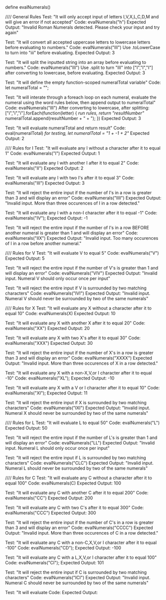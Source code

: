 define evalNumerals()

//// General Rules
Test: "It will only accept input of letters I,V,X,L,C,D,M and will give an error if not accepted"
Code: evalNumerals("h")
Expected Output: "Invalid Roman Numerals detected. Please check your input and try again"

Test: "It will convert all accepted uppercase letters to lowercase letters before evaluating to numbers."
Code: evalNumerals("III")
Use .toLowerCase to turn into "iii" before evaluating.
Expected Output: 3

Test: "It will split the inputted string into an array before evaluating to numbers."
Code: evalNumerals("III")
Use .split to turn "III" into ["I","I","I"] after converting to lowercase, before evaluating.
Expected Output: 3

Test: "It will define the empty function-scoped numeralTotal variable"
Code: let numeralTotal = "";

Test: "It will interate through a foreach loop on each numeral, evaluate the numeral using the word rules below, then append output to numeralTotal"
Code: evalNumerals("III")
After converting to lowercase, after splitting: 
["i","i","i"].forEach(function(letter) {
  *run rules, return "resultNumber"*
  numeralTotal.append(resultNumber + " + ");
})
Expected Output: 3

Test: "It will evaluate numeralTotal and return result"
Code: eval(numeralTotal)
 *for testing, let numeralTotal = "1 + -1 + 2"*
Expected Output: 2


//// Rules for I
Test: "It will evaluate any I without a character after it to equal 1"
Code: evalNumerals("I")
Expected Output: 1

Test: "It will evaluate any I with another I after it to equal 2"
Code: evalNumerals("II")
Expected Output: 2

Test: "It will evaluate any I with two I's after it to equal 3"
Code: evalNumerals("III")
Expected Output: 3

Test: "It will reject the entire input if the number of I's in a row is greater than 3 and will display an error"
Code: evalNumerals("IIII")
Expected Output: "Invalid input. More than three occurences of I in a row detected."

Test: "It will evaluate any I with a non-I character after it to equal -1"
Code: evalNumerals("IV");
Expected Output: -1

Test: "It will reject the entire input if the number of I's in a row BEFORE another numeral is greater than 1 and will display an error"
Code: evalNumerals("IIX")
Expected Output: "Invalid input. Too many occurences of I in a row before another numeral."


//// Rules for V
Test: "It will evaluate V to equal 5"
Code: evalNumerals("V")
Expected Output: 5

Test: "It will reject the entire input if the number of V's is greater than 1 and will display an error"
Code: evalNumerals("VIV")
Expected Output: "Invalid input. Numeral V should only occur once per input"

Test: "It will reject the entire input if V is surrounded by two matching characters"
Code: evalNumerals("IVI")
Expected Output: "Invalid input. Numeral V should never be surrounded by two of the same numerals"


//// Rules for X
Test: "It will evaluate any X without a character after it to equal 10"
Code: evalNumerals(X)
Expected Output: 10

Test: "It will evaluate any X with another X after it to equal 20"
Code: evalNumerals("XX")
Expected Output: 20

Test: "It will evaluate any X with two X's after it to equal 30"
Code: evalNumerals("XXX")
Expected Output: 30

Test: "It will reject the entire input if the number of X's in a row is greater than 3 and will display an error"
Code: evalNumerals("XXXX")
Expected Output: "Invalid input. More than three occurences of X in a row detected."

Test: "It will evaluate any X with a non-X,V,or I character after it to equal -10"
Code: evalNumerals("XL");
Expected Output: -10

Test: "It will evaluate any X with a V or I character after it to equal 10"
Code: evalNumerals("XI");
Expected Output: 11

Test: "It will reject the entire input if X is surrounded by two matching characters"
Code: evalNumerals("IXI")
Expected Output: "Invalid input. Numeral X should never be surrounded by two of the same numerals"


//// Rules for L
Test: "It will evaluate L to equal 50"
Code: evalNumerals("L")
Expected Output: 50

Test: "It will reject the entire input if the number of L's is greater than 1 and will display an error"
Code: evalNumerals("LL")
Expected Output: "Invalid input. Numeral L should only occur once per input"

Test: "It will reject the entire input if L is surrounded by two matching characters"
Code: evalNumerals("CLC")
Expected Output: "Invalid input. Numeral L should never be surrounded by two of the same numerals"


//// Rules for C
Test: "It will evaluate any C without a character after it to equal 100"
Code: evalNumerals(C)
Expected Output: 100

Test: "It will evaluate any C with another C after it to equal 200"
Code: evalNumerals("CC")
Expected Output: 200

Test: "It will evaluate any C with two C's after it to equal 300"
Code: evalNumerals("CCC")
Expected Output: 300

Test: "It will reject the entire input if the number of C's in a row is greater than 3 and will display an error"
Code: evalNumerals("CCCC")
Expected Output: "Invalid input. More than three occurences of C in a row detected."

Test: "It will evaluate any C with a non-C,X,V,or I character after it to equal -100"
Code: evalNumerals("CD");
Expected Output: -100

Test: "It will evaluate any C with a L,X,V,or I character after it to equal 100"
Code: evalNumerals("CI");
Expected Output: 101

Test: "It will reject the entire input if C is surrounded by two matching characters"
Code: evalNumerals("ICI")
Expected Output: "Invalid input. Numeral C should never be surrounded by two of the same numerals"



Test: "It will evaluate 
Code:
Expected Output: